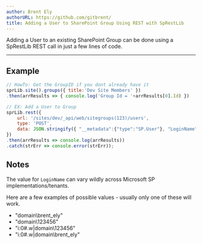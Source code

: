 ```yaml
---
author: Brent Ely
authorURL: https://github.com/gitbrent/
title: Adding a User to SharePoint Group Using REST with SpRestLib
---
```


Adding a User to an existing SharePoint Group can be done using a SpRestLib REST call in
just a few lines of code.

<!--truncate-->

*****************************

## Example
```javascript
// HowTo: Get the GroupID if you dont already have it
sprLib.site().groups({ title:'Dev Site Members' })
.then(arrResults => { console.log('Group Id = '+arrResults[0].Id) })

// EX: Add a User to Group
sprLib.rest({
	url: '/sites/dev/_api/web/sitegroups(123)/users',
	type: 'POST',
	data: JSON.stringify({ "__metadata":{"type":"SP.User"}, "LoginName":"domain\\userID" })
})
.then(arrResults => console.log(arrResults))
.catch(strErr => console.error(strErr));
```

## Notes
The value for `LoginName` can vary wildly across Microsoft SP implementations/tenants.

Here are a few examples of possible values - usually only one of these will work.
* "domain\brent_ely"
* "domain\123456"
* "i:0#.w|domain\123456"
* "i:0#.w|domain\brent_ely"
